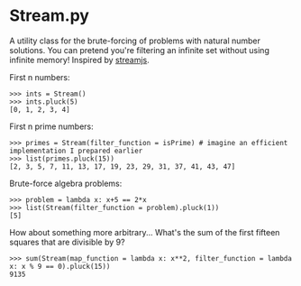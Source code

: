 Stream.py
======

A utility class for the brute-forcing of problems with natural number solutions. 
You can pretend you're filtering an infinite set without using infinite memory!
Inspired by [streamjs](streamjs.org).

First n numbers:

    >>> ints = Stream()
    >>> ints.pluck(5)
    [0, 1, 2, 3, 4]

First n prime numbers:

    >>> primes = Stream(filter_function = isPrime) # imagine an efficient implementation I prepared earlier
    >>> list(primes.pluck(15))
    [2, 3, 5, 7, 11, 13, 17, 19, 23, 29, 31, 37, 41, 43, 47]

Brute-force algebra problems:

    >>> problem = lambda x: x+5 == 2*x
    >>> list(Stream(filter_function = problem).pluck(1))
    [5]

How about something more arbitrary... What's the sum of the first fifteen squares that are divisible by 9?

    >>> sum(Stream(map_function = lambda x: x**2, filter_function = lambda x: x % 9 == 0).pluck(15))
    9135
